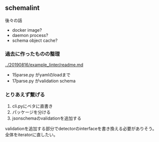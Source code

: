 ## schemalint

後々の話

- docker image?
- daemon process?
- schema object cache?

### 過去に作ったものの整理

[../20190816/example_linter/readme.md](../20190816/example_linter/readme.md)

- 15parse.py がyamlのloadまで
- 17parse.py がvalidation schema

### とりあえず繋げる

1. cli.pyにベタに直書き
1. パッケージを分ける
1. jsonschemaのvalidationを追加する

validationを追加する部分でdetectorのinterfaceを書き換える必要がありそう。
全体をiteratorに直したい。
